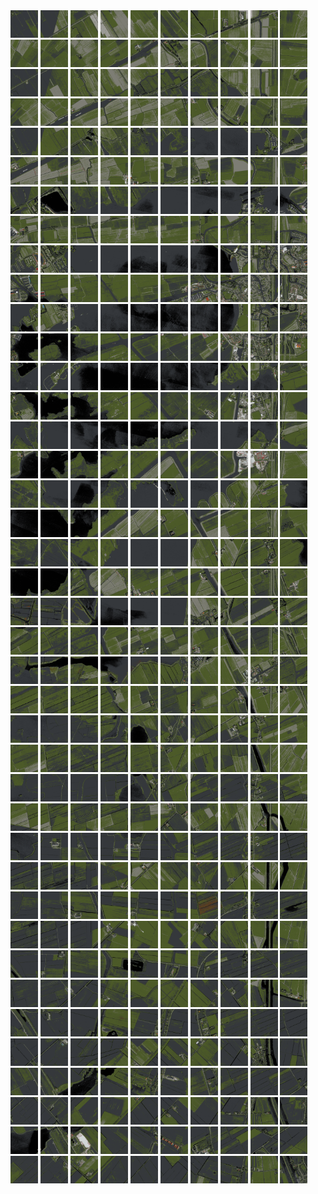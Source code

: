 <html>
<div>
<img src="https://github.com/HakkaTjakka/NL_TILE_MAP/blob/main/18/635/-1065/r.6350.-10650.png" height="44" width="44">
<img src="https://github.com/HakkaTjakka/NL_TILE_MAP/blob/main/18/635/-1065/r.6351.-10650.png" height="44" width="44">
<img src="https://github.com/HakkaTjakka/NL_TILE_MAP/blob/main/18/635/-1065/r.6352.-10650.png" height="44" width="44">
<img src="https://github.com/HakkaTjakka/NL_TILE_MAP/blob/main/18/635/-1065/r.6353.-10650.png" height="44" width="44">
<img src="https://github.com/HakkaTjakka/NL_TILE_MAP/blob/main/18/635/-1065/r.6354.-10650.png" height="44" width="44">
<img src="https://github.com/HakkaTjakka/NL_TILE_MAP/blob/main/18/635/-1065/r.6355.-10650.png" height="44" width="44">
<img src="https://github.com/HakkaTjakka/NL_TILE_MAP/blob/main/18/635/-1065/r.6356.-10650.png" height="44" width="44">
<img src="https://github.com/HakkaTjakka/NL_TILE_MAP/blob/main/18/635/-1065/r.6357.-10650.png" height="44" width="44">
<img src="https://github.com/HakkaTjakka/NL_TILE_MAP/blob/main/18/635/-1065/r.6358.-10650.png" height="44" width="44">
<img src="https://github.com/HakkaTjakka/NL_TILE_MAP/blob/main/18/635/-1065/r.6359.-10650.png" height="44" width="44">
<img src="https://github.com/HakkaTjakka/NL_TILE_MAP/blob/main/18/636/-1065/r.6360.-10650.png" height="44" width="44">
<img src="https://github.com/HakkaTjakka/NL_TILE_MAP/blob/main/18/636/-1065/r.6361.-10650.png" height="44" width="44">
<img src="https://github.com/HakkaTjakka/NL_TILE_MAP/blob/main/18/636/-1065/r.6362.-10650.png" height="44" width="44">
<img src="https://github.com/HakkaTjakka/NL_TILE_MAP/blob/main/18/636/-1065/r.6363.-10650.png" height="44" width="44">
<img src="https://github.com/HakkaTjakka/NL_TILE_MAP/blob/main/18/636/-1065/r.6364.-10650.png" height="44" width="44">
<img src="https://github.com/HakkaTjakka/NL_TILE_MAP/blob/main/18/636/-1065/r.6365.-10650.png" height="44" width="44">
<img src="https://github.com/HakkaTjakka/NL_TILE_MAP/blob/main/18/636/-1065/r.6366.-10650.png" height="44" width="44">
<img src="https://github.com/HakkaTjakka/NL_TILE_MAP/blob/main/18/636/-1065/r.6367.-10650.png" height="44" width="44">
<img src="https://github.com/HakkaTjakka/NL_TILE_MAP/blob/main/18/636/-1065/r.6368.-10650.png" height="44" width="44">
<img src="https://github.com/HakkaTjakka/NL_TILE_MAP/blob/main/18/636/-1065/r.6369.-10650.png" height="44" width="44">
<br>
<img src="https://github.com/HakkaTjakka/NL_TILE_MAP/blob/main/18/635/-1065/r.6350.-10649.png" height="44" width="44">
<img src="https://github.com/HakkaTjakka/NL_TILE_MAP/blob/main/18/635/-1065/r.6351.-10649.png" height="44" width="44">
<img src="https://github.com/HakkaTjakka/NL_TILE_MAP/blob/main/18/635/-1065/r.6352.-10649.png" height="44" width="44">
<img src="https://github.com/HakkaTjakka/NL_TILE_MAP/blob/main/18/635/-1065/r.6353.-10649.png" height="44" width="44">
<img src="https://github.com/HakkaTjakka/NL_TILE_MAP/blob/main/18/635/-1065/r.6354.-10649.png" height="44" width="44">
<img src="https://github.com/HakkaTjakka/NL_TILE_MAP/blob/main/18/635/-1065/r.6355.-10649.png" height="44" width="44">
<img src="https://github.com/HakkaTjakka/NL_TILE_MAP/blob/main/18/635/-1065/r.6356.-10649.png" height="44" width="44">
<img src="https://github.com/HakkaTjakka/NL_TILE_MAP/blob/main/18/635/-1065/r.6357.-10649.png" height="44" width="44">
<img src="https://github.com/HakkaTjakka/NL_TILE_MAP/blob/main/18/635/-1065/r.6358.-10649.png" height="44" width="44">
<img src="https://github.com/HakkaTjakka/NL_TILE_MAP/blob/main/18/635/-1065/r.6359.-10649.png" height="44" width="44">
<img src="https://github.com/HakkaTjakka/NL_TILE_MAP/blob/main/18/636/-1065/r.6360.-10649.png" height="44" width="44">
<img src="https://github.com/HakkaTjakka/NL_TILE_MAP/blob/main/18/636/-1065/r.6361.-10649.png" height="44" width="44">
<img src="https://github.com/HakkaTjakka/NL_TILE_MAP/blob/main/18/636/-1065/r.6362.-10649.png" height="44" width="44">
<img src="https://github.com/HakkaTjakka/NL_TILE_MAP/blob/main/18/636/-1065/r.6363.-10649.png" height="44" width="44">
<img src="https://github.com/HakkaTjakka/NL_TILE_MAP/blob/main/18/636/-1065/r.6364.-10649.png" height="44" width="44">
<img src="https://github.com/HakkaTjakka/NL_TILE_MAP/blob/main/18/636/-1065/r.6365.-10649.png" height="44" width="44">
<img src="https://github.com/HakkaTjakka/NL_TILE_MAP/blob/main/18/636/-1065/r.6366.-10649.png" height="44" width="44">
<img src="https://github.com/HakkaTjakka/NL_TILE_MAP/blob/main/18/636/-1065/r.6367.-10649.png" height="44" width="44">
<img src="https://github.com/HakkaTjakka/NL_TILE_MAP/blob/main/18/636/-1065/r.6368.-10649.png" height="44" width="44">
<img src="https://github.com/HakkaTjakka/NL_TILE_MAP/blob/main/18/636/-1065/r.6369.-10649.png" height="44" width="44">
<br>
<img src="https://github.com/HakkaTjakka/NL_TILE_MAP/blob/main/18/635/-1065/r.6350.-10648.png" height="44" width="44">
<img src="https://github.com/HakkaTjakka/NL_TILE_MAP/blob/main/18/635/-1065/r.6351.-10648.png" height="44" width="44">
<img src="https://github.com/HakkaTjakka/NL_TILE_MAP/blob/main/18/635/-1065/r.6352.-10648.png" height="44" width="44">
<img src="https://github.com/HakkaTjakka/NL_TILE_MAP/blob/main/18/635/-1065/r.6353.-10648.png" height="44" width="44">
<img src="https://github.com/HakkaTjakka/NL_TILE_MAP/blob/main/18/635/-1065/r.6354.-10648.png" height="44" width="44">
<img src="https://github.com/HakkaTjakka/NL_TILE_MAP/blob/main/18/635/-1065/r.6355.-10648.png" height="44" width="44">
<img src="https://github.com/HakkaTjakka/NL_TILE_MAP/blob/main/18/635/-1065/r.6356.-10648.png" height="44" width="44">
<img src="https://github.com/HakkaTjakka/NL_TILE_MAP/blob/main/18/635/-1065/r.6357.-10648.png" height="44" width="44">
<img src="https://github.com/HakkaTjakka/NL_TILE_MAP/blob/main/18/635/-1065/r.6358.-10648.png" height="44" width="44">
<img src="https://github.com/HakkaTjakka/NL_TILE_MAP/blob/main/18/635/-1065/r.6359.-10648.png" height="44" width="44">
<img src="https://github.com/HakkaTjakka/NL_TILE_MAP/blob/main/18/636/-1065/r.6360.-10648.png" height="44" width="44">
<img src="https://github.com/HakkaTjakka/NL_TILE_MAP/blob/main/18/636/-1065/r.6361.-10648.png" height="44" width="44">
<img src="https://github.com/HakkaTjakka/NL_TILE_MAP/blob/main/18/636/-1065/r.6362.-10648.png" height="44" width="44">
<img src="https://github.com/HakkaTjakka/NL_TILE_MAP/blob/main/18/636/-1065/r.6363.-10648.png" height="44" width="44">
<img src="https://github.com/HakkaTjakka/NL_TILE_MAP/blob/main/18/636/-1065/r.6364.-10648.png" height="44" width="44">
<img src="https://github.com/HakkaTjakka/NL_TILE_MAP/blob/main/18/636/-1065/r.6365.-10648.png" height="44" width="44">
<img src="https://github.com/HakkaTjakka/NL_TILE_MAP/blob/main/18/636/-1065/r.6366.-10648.png" height="44" width="44">
<img src="https://github.com/HakkaTjakka/NL_TILE_MAP/blob/main/18/636/-1065/r.6367.-10648.png" height="44" width="44">
<img src="https://github.com/HakkaTjakka/NL_TILE_MAP/blob/main/18/636/-1065/r.6368.-10648.png" height="44" width="44">
<img src="https://github.com/HakkaTjakka/NL_TILE_MAP/blob/main/18/636/-1065/r.6369.-10648.png" height="44" width="44">
<br>
<img src="https://github.com/HakkaTjakka/NL_TILE_MAP/blob/main/18/635/-1065/r.6350.-10647.png" height="44" width="44">
<img src="https://github.com/HakkaTjakka/NL_TILE_MAP/blob/main/18/635/-1065/r.6351.-10647.png" height="44" width="44">
<img src="https://github.com/HakkaTjakka/NL_TILE_MAP/blob/main/18/635/-1065/r.6352.-10647.png" height="44" width="44">
<img src="https://github.com/HakkaTjakka/NL_TILE_MAP/blob/main/18/635/-1065/r.6353.-10647.png" height="44" width="44">
<img src="https://github.com/HakkaTjakka/NL_TILE_MAP/blob/main/18/635/-1065/r.6354.-10647.png" height="44" width="44">
<img src="https://github.com/HakkaTjakka/NL_TILE_MAP/blob/main/18/635/-1065/r.6355.-10647.png" height="44" width="44">
<img src="https://github.com/HakkaTjakka/NL_TILE_MAP/blob/main/18/635/-1065/r.6356.-10647.png" height="44" width="44">
<img src="https://github.com/HakkaTjakka/NL_TILE_MAP/blob/main/18/635/-1065/r.6357.-10647.png" height="44" width="44">
<img src="https://github.com/HakkaTjakka/NL_TILE_MAP/blob/main/18/635/-1065/r.6358.-10647.png" height="44" width="44">
<img src="https://github.com/HakkaTjakka/NL_TILE_MAP/blob/main/18/635/-1065/r.6359.-10647.png" height="44" width="44">
<img src="https://github.com/HakkaTjakka/NL_TILE_MAP/blob/main/18/636/-1065/r.6360.-10647.png" height="44" width="44">
<img src="https://github.com/HakkaTjakka/NL_TILE_MAP/blob/main/18/636/-1065/r.6361.-10647.png" height="44" width="44">
<img src="https://github.com/HakkaTjakka/NL_TILE_MAP/blob/main/18/636/-1065/r.6362.-10647.png" height="44" width="44">
<img src="https://github.com/HakkaTjakka/NL_TILE_MAP/blob/main/18/636/-1065/r.6363.-10647.png" height="44" width="44">
<img src="https://github.com/HakkaTjakka/NL_TILE_MAP/blob/main/18/636/-1065/r.6364.-10647.png" height="44" width="44">
<img src="https://github.com/HakkaTjakka/NL_TILE_MAP/blob/main/18/636/-1065/r.6365.-10647.png" height="44" width="44">
<img src="https://github.com/HakkaTjakka/NL_TILE_MAP/blob/main/18/636/-1065/r.6366.-10647.png" height="44" width="44">
<img src="https://github.com/HakkaTjakka/NL_TILE_MAP/blob/main/18/636/-1065/r.6367.-10647.png" height="44" width="44">
<img src="https://github.com/HakkaTjakka/NL_TILE_MAP/blob/main/18/636/-1065/r.6368.-10647.png" height="44" width="44">
<img src="https://github.com/HakkaTjakka/NL_TILE_MAP/blob/main/18/636/-1065/r.6369.-10647.png" height="44" width="44">
<br>
<img src="https://github.com/HakkaTjakka/NL_TILE_MAP/blob/main/18/635/-1065/r.6350.-10646.png" height="44" width="44">
<img src="https://github.com/HakkaTjakka/NL_TILE_MAP/blob/main/18/635/-1065/r.6351.-10646.png" height="44" width="44">
<img src="https://github.com/HakkaTjakka/NL_TILE_MAP/blob/main/18/635/-1065/r.6352.-10646.png" height="44" width="44">
<img src="https://github.com/HakkaTjakka/NL_TILE_MAP/blob/main/18/635/-1065/r.6353.-10646.png" height="44" width="44">
<img src="https://github.com/HakkaTjakka/NL_TILE_MAP/blob/main/18/635/-1065/r.6354.-10646.png" height="44" width="44">
<img src="https://github.com/HakkaTjakka/NL_TILE_MAP/blob/main/18/635/-1065/r.6355.-10646.png" height="44" width="44">
<img src="https://github.com/HakkaTjakka/NL_TILE_MAP/blob/main/18/635/-1065/r.6356.-10646.png" height="44" width="44">
<img src="https://github.com/HakkaTjakka/NL_TILE_MAP/blob/main/18/635/-1065/r.6357.-10646.png" height="44" width="44">
<img src="https://github.com/HakkaTjakka/NL_TILE_MAP/blob/main/18/635/-1065/r.6358.-10646.png" height="44" width="44">
<img src="https://github.com/HakkaTjakka/NL_TILE_MAP/blob/main/18/635/-1065/r.6359.-10646.png" height="44" width="44">
<img src="https://github.com/HakkaTjakka/NL_TILE_MAP/blob/main/18/636/-1065/r.6360.-10646.png" height="44" width="44">
<img src="https://github.com/HakkaTjakka/NL_TILE_MAP/blob/main/18/636/-1065/r.6361.-10646.png" height="44" width="44">
<img src="https://github.com/HakkaTjakka/NL_TILE_MAP/blob/main/18/636/-1065/r.6362.-10646.png" height="44" width="44">
<img src="https://github.com/HakkaTjakka/NL_TILE_MAP/blob/main/18/636/-1065/r.6363.-10646.png" height="44" width="44">
<img src="https://github.com/HakkaTjakka/NL_TILE_MAP/blob/main/18/636/-1065/r.6364.-10646.png" height="44" width="44">
<img src="https://github.com/HakkaTjakka/NL_TILE_MAP/blob/main/18/636/-1065/r.6365.-10646.png" height="44" width="44">
<img src="https://github.com/HakkaTjakka/NL_TILE_MAP/blob/main/18/636/-1065/r.6366.-10646.png" height="44" width="44">
<img src="https://github.com/HakkaTjakka/NL_TILE_MAP/blob/main/18/636/-1065/r.6367.-10646.png" height="44" width="44">
<img src="https://github.com/HakkaTjakka/NL_TILE_MAP/blob/main/18/636/-1065/r.6368.-10646.png" height="44" width="44">
<img src="https://github.com/HakkaTjakka/NL_TILE_MAP/blob/main/18/636/-1065/r.6369.-10646.png" height="44" width="44">
<br>
<img src="https://github.com/HakkaTjakka/NL_TILE_MAP/blob/main/18/635/-1065/r.6350.-10645.png" height="44" width="44">
<img src="https://github.com/HakkaTjakka/NL_TILE_MAP/blob/main/18/635/-1065/r.6351.-10645.png" height="44" width="44">
<img src="https://github.com/HakkaTjakka/NL_TILE_MAP/blob/main/18/635/-1065/r.6352.-10645.png" height="44" width="44">
<img src="https://github.com/HakkaTjakka/NL_TILE_MAP/blob/main/18/635/-1065/r.6353.-10645.png" height="44" width="44">
<img src="https://github.com/HakkaTjakka/NL_TILE_MAP/blob/main/18/635/-1065/r.6354.-10645.png" height="44" width="44">
<img src="https://github.com/HakkaTjakka/NL_TILE_MAP/blob/main/18/635/-1065/r.6355.-10645.png" height="44" width="44">
<img src="https://github.com/HakkaTjakka/NL_TILE_MAP/blob/main/18/635/-1065/r.6356.-10645.png" height="44" width="44">
<img src="https://github.com/HakkaTjakka/NL_TILE_MAP/blob/main/18/635/-1065/r.6357.-10645.png" height="44" width="44">
<img src="https://github.com/HakkaTjakka/NL_TILE_MAP/blob/main/18/635/-1065/r.6358.-10645.png" height="44" width="44">
<img src="https://github.com/HakkaTjakka/NL_TILE_MAP/blob/main/18/635/-1065/r.6359.-10645.png" height="44" width="44">
<img src="https://github.com/HakkaTjakka/NL_TILE_MAP/blob/main/18/636/-1065/r.6360.-10645.png" height="44" width="44">
<img src="https://github.com/HakkaTjakka/NL_TILE_MAP/blob/main/18/636/-1065/r.6361.-10645.png" height="44" width="44">
<img src="https://github.com/HakkaTjakka/NL_TILE_MAP/blob/main/18/636/-1065/r.6362.-10645.png" height="44" width="44">
<img src="https://github.com/HakkaTjakka/NL_TILE_MAP/blob/main/18/636/-1065/r.6363.-10645.png" height="44" width="44">
<img src="https://github.com/HakkaTjakka/NL_TILE_MAP/blob/main/18/636/-1065/r.6364.-10645.png" height="44" width="44">
<img src="https://github.com/HakkaTjakka/NL_TILE_MAP/blob/main/18/636/-1065/r.6365.-10645.png" height="44" width="44">
<img src="https://github.com/HakkaTjakka/NL_TILE_MAP/blob/main/18/636/-1065/r.6366.-10645.png" height="44" width="44">
<img src="https://github.com/HakkaTjakka/NL_TILE_MAP/blob/main/18/636/-1065/r.6367.-10645.png" height="44" width="44">
<img src="https://github.com/HakkaTjakka/NL_TILE_MAP/blob/main/18/636/-1065/r.6368.-10645.png" height="44" width="44">
<img src="https://github.com/HakkaTjakka/NL_TILE_MAP/blob/main/18/636/-1065/r.6369.-10645.png" height="44" width="44">
<br>
<img src="https://github.com/HakkaTjakka/NL_TILE_MAP/blob/main/18/635/-1065/r.6350.-10644.png" height="44" width="44">
<img src="https://github.com/HakkaTjakka/NL_TILE_MAP/blob/main/18/635/-1065/r.6351.-10644.png" height="44" width="44">
<img src="https://github.com/HakkaTjakka/NL_TILE_MAP/blob/main/18/635/-1065/r.6352.-10644.png" height="44" width="44">
<img src="https://github.com/HakkaTjakka/NL_TILE_MAP/blob/main/18/635/-1065/r.6353.-10644.png" height="44" width="44">
<img src="https://github.com/HakkaTjakka/NL_TILE_MAP/blob/main/18/635/-1065/r.6354.-10644.png" height="44" width="44">
<img src="https://github.com/HakkaTjakka/NL_TILE_MAP/blob/main/18/635/-1065/r.6355.-10644.png" height="44" width="44">
<img src="https://github.com/HakkaTjakka/NL_TILE_MAP/blob/main/18/635/-1065/r.6356.-10644.png" height="44" width="44">
<img src="https://github.com/HakkaTjakka/NL_TILE_MAP/blob/main/18/635/-1065/r.6357.-10644.png" height="44" width="44">
<img src="https://github.com/HakkaTjakka/NL_TILE_MAP/blob/main/18/635/-1065/r.6358.-10644.png" height="44" width="44">
<img src="https://github.com/HakkaTjakka/NL_TILE_MAP/blob/main/18/635/-1065/r.6359.-10644.png" height="44" width="44">
<img src="https://github.com/HakkaTjakka/NL_TILE_MAP/blob/main/18/636/-1065/r.6360.-10644.png" height="44" width="44">
<img src="https://github.com/HakkaTjakka/NL_TILE_MAP/blob/main/18/636/-1065/r.6361.-10644.png" height="44" width="44">
<img src="https://github.com/HakkaTjakka/NL_TILE_MAP/blob/main/18/636/-1065/r.6362.-10644.png" height="44" width="44">
<img src="https://github.com/HakkaTjakka/NL_TILE_MAP/blob/main/18/636/-1065/r.6363.-10644.png" height="44" width="44">
<img src="https://github.com/HakkaTjakka/NL_TILE_MAP/blob/main/18/636/-1065/r.6364.-10644.png" height="44" width="44">
<img src="https://github.com/HakkaTjakka/NL_TILE_MAP/blob/main/18/636/-1065/r.6365.-10644.png" height="44" width="44">
<img src="https://github.com/HakkaTjakka/NL_TILE_MAP/blob/main/18/636/-1065/r.6366.-10644.png" height="44" width="44">
<img src="https://github.com/HakkaTjakka/NL_TILE_MAP/blob/main/18/636/-1065/r.6367.-10644.png" height="44" width="44">
<img src="https://github.com/HakkaTjakka/NL_TILE_MAP/blob/main/18/636/-1065/r.6368.-10644.png" height="44" width="44">
<img src="https://github.com/HakkaTjakka/NL_TILE_MAP/blob/main/18/636/-1065/r.6369.-10644.png" height="44" width="44">
<br>
<img src="https://github.com/HakkaTjakka/NL_TILE_MAP/blob/main/18/635/-1065/r.6350.-10643.png" height="44" width="44">
<img src="https://github.com/HakkaTjakka/NL_TILE_MAP/blob/main/18/635/-1065/r.6351.-10643.png" height="44" width="44">
<img src="https://github.com/HakkaTjakka/NL_TILE_MAP/blob/main/18/635/-1065/r.6352.-10643.png" height="44" width="44">
<img src="https://github.com/HakkaTjakka/NL_TILE_MAP/blob/main/18/635/-1065/r.6353.-10643.png" height="44" width="44">
<img src="https://github.com/HakkaTjakka/NL_TILE_MAP/blob/main/18/635/-1065/r.6354.-10643.png" height="44" width="44">
<img src="https://github.com/HakkaTjakka/NL_TILE_MAP/blob/main/18/635/-1065/r.6355.-10643.png" height="44" width="44">
<img src="https://github.com/HakkaTjakka/NL_TILE_MAP/blob/main/18/635/-1065/r.6356.-10643.png" height="44" width="44">
<img src="https://github.com/HakkaTjakka/NL_TILE_MAP/blob/main/18/635/-1065/r.6357.-10643.png" height="44" width="44">
<img src="https://github.com/HakkaTjakka/NL_TILE_MAP/blob/main/18/635/-1065/r.6358.-10643.png" height="44" width="44">
<img src="https://github.com/HakkaTjakka/NL_TILE_MAP/blob/main/18/635/-1065/r.6359.-10643.png" height="44" width="44">
<img src="https://github.com/HakkaTjakka/NL_TILE_MAP/blob/main/18/636/-1065/r.6360.-10643.png" height="44" width="44">
<img src="https://github.com/HakkaTjakka/NL_TILE_MAP/blob/main/18/636/-1065/r.6361.-10643.png" height="44" width="44">
<img src="https://github.com/HakkaTjakka/NL_TILE_MAP/blob/main/18/636/-1065/r.6362.-10643.png" height="44" width="44">
<img src="https://github.com/HakkaTjakka/NL_TILE_MAP/blob/main/18/636/-1065/r.6363.-10643.png" height="44" width="44">
<img src="https://github.com/HakkaTjakka/NL_TILE_MAP/blob/main/18/636/-1065/r.6364.-10643.png" height="44" width="44">
<img src="https://github.com/HakkaTjakka/NL_TILE_MAP/blob/main/18/636/-1065/r.6365.-10643.png" height="44" width="44">
<img src="https://github.com/HakkaTjakka/NL_TILE_MAP/blob/main/18/636/-1065/r.6366.-10643.png" height="44" width="44">
<img src="https://github.com/HakkaTjakka/NL_TILE_MAP/blob/main/18/636/-1065/r.6367.-10643.png" height="44" width="44">
<img src="https://github.com/HakkaTjakka/NL_TILE_MAP/blob/main/18/636/-1065/r.6368.-10643.png" height="44" width="44">
<img src="https://github.com/HakkaTjakka/NL_TILE_MAP/blob/main/18/636/-1065/r.6369.-10643.png" height="44" width="44">
<br>
<img src="https://github.com/HakkaTjakka/NL_TILE_MAP/blob/main/18/635/-1065/r.6350.-10642.png" height="44" width="44">
<img src="https://github.com/HakkaTjakka/NL_TILE_MAP/blob/main/18/635/-1065/r.6351.-10642.png" height="44" width="44">
<img src="https://github.com/HakkaTjakka/NL_TILE_MAP/blob/main/18/635/-1065/r.6352.-10642.png" height="44" width="44">
<img src="https://github.com/HakkaTjakka/NL_TILE_MAP/blob/main/18/635/-1065/r.6353.-10642.png" height="44" width="44">
<img src="https://github.com/HakkaTjakka/NL_TILE_MAP/blob/main/18/635/-1065/r.6354.-10642.png" height="44" width="44">
<img src="https://github.com/HakkaTjakka/NL_TILE_MAP/blob/main/18/635/-1065/r.6355.-10642.png" height="44" width="44">
<img src="https://github.com/HakkaTjakka/NL_TILE_MAP/blob/main/18/635/-1065/r.6356.-10642.png" height="44" width="44">
<img src="https://github.com/HakkaTjakka/NL_TILE_MAP/blob/main/18/635/-1065/r.6357.-10642.png" height="44" width="44">
<img src="https://github.com/HakkaTjakka/NL_TILE_MAP/blob/main/18/635/-1065/r.6358.-10642.png" height="44" width="44">
<img src="https://github.com/HakkaTjakka/NL_TILE_MAP/blob/main/18/635/-1065/r.6359.-10642.png" height="44" width="44">
<img src="https://github.com/HakkaTjakka/NL_TILE_MAP/blob/main/18/636/-1065/r.6360.-10642.png" height="44" width="44">
<img src="https://github.com/HakkaTjakka/NL_TILE_MAP/blob/main/18/636/-1065/r.6361.-10642.png" height="44" width="44">
<img src="https://github.com/HakkaTjakka/NL_TILE_MAP/blob/main/18/636/-1065/r.6362.-10642.png" height="44" width="44">
<img src="https://github.com/HakkaTjakka/NL_TILE_MAP/blob/main/18/636/-1065/r.6363.-10642.png" height="44" width="44">
<img src="https://github.com/HakkaTjakka/NL_TILE_MAP/blob/main/18/636/-1065/r.6364.-10642.png" height="44" width="44">
<img src="https://github.com/HakkaTjakka/NL_TILE_MAP/blob/main/18/636/-1065/r.6365.-10642.png" height="44" width="44">
<img src="https://github.com/HakkaTjakka/NL_TILE_MAP/blob/main/18/636/-1065/r.6366.-10642.png" height="44" width="44">
<img src="https://github.com/HakkaTjakka/NL_TILE_MAP/blob/main/18/636/-1065/r.6367.-10642.png" height="44" width="44">
<img src="https://github.com/HakkaTjakka/NL_TILE_MAP/blob/main/18/636/-1065/r.6368.-10642.png" height="44" width="44">
<img src="https://github.com/HakkaTjakka/NL_TILE_MAP/blob/main/18/636/-1065/r.6369.-10642.png" height="44" width="44">
<br>
<img src="https://github.com/HakkaTjakka/NL_TILE_MAP/blob/main/18/635/-1065/r.6350.-10641.png" height="44" width="44">
<img src="https://github.com/HakkaTjakka/NL_TILE_MAP/blob/main/18/635/-1065/r.6351.-10641.png" height="44" width="44">
<img src="https://github.com/HakkaTjakka/NL_TILE_MAP/blob/main/18/635/-1065/r.6352.-10641.png" height="44" width="44">
<img src="https://github.com/HakkaTjakka/NL_TILE_MAP/blob/main/18/635/-1065/r.6353.-10641.png" height="44" width="44">
<img src="https://github.com/HakkaTjakka/NL_TILE_MAP/blob/main/18/635/-1065/r.6354.-10641.png" height="44" width="44">
<img src="https://github.com/HakkaTjakka/NL_TILE_MAP/blob/main/18/635/-1065/r.6355.-10641.png" height="44" width="44">
<img src="https://github.com/HakkaTjakka/NL_TILE_MAP/blob/main/18/635/-1065/r.6356.-10641.png" height="44" width="44">
<img src="https://github.com/HakkaTjakka/NL_TILE_MAP/blob/main/18/635/-1065/r.6357.-10641.png" height="44" width="44">
<img src="https://github.com/HakkaTjakka/NL_TILE_MAP/blob/main/18/635/-1065/r.6358.-10641.png" height="44" width="44">
<img src="https://github.com/HakkaTjakka/NL_TILE_MAP/blob/main/18/635/-1065/r.6359.-10641.png" height="44" width="44">
<img src="https://github.com/HakkaTjakka/NL_TILE_MAP/blob/main/18/636/-1065/r.6360.-10641.png" height="44" width="44">
<img src="https://github.com/HakkaTjakka/NL_TILE_MAP/blob/main/18/636/-1065/r.6361.-10641.png" height="44" width="44">
<img src="https://github.com/HakkaTjakka/NL_TILE_MAP/blob/main/18/636/-1065/r.6362.-10641.png" height="44" width="44">
<img src="https://github.com/HakkaTjakka/NL_TILE_MAP/blob/main/18/636/-1065/r.6363.-10641.png" height="44" width="44">
<img src="https://github.com/HakkaTjakka/NL_TILE_MAP/blob/main/18/636/-1065/r.6364.-10641.png" height="44" width="44">
<img src="https://github.com/HakkaTjakka/NL_TILE_MAP/blob/main/18/636/-1065/r.6365.-10641.png" height="44" width="44">
<img src="https://github.com/HakkaTjakka/NL_TILE_MAP/blob/main/18/636/-1065/r.6366.-10641.png" height="44" width="44">
<img src="https://github.com/HakkaTjakka/NL_TILE_MAP/blob/main/18/636/-1065/r.6367.-10641.png" height="44" width="44">
<img src="https://github.com/HakkaTjakka/NL_TILE_MAP/blob/main/18/636/-1065/r.6368.-10641.png" height="44" width="44">
<img src="https://github.com/HakkaTjakka/NL_TILE_MAP/blob/main/18/636/-1065/r.6369.-10641.png" height="44" width="44">
<br>
<img src="https://github.com/HakkaTjakka/NL_TILE_MAP/blob/main/18/635/-1064/r.6350.-10640.png" height="44" width="44">
<img src="https://github.com/HakkaTjakka/NL_TILE_MAP/blob/main/18/635/-1064/r.6351.-10640.png" height="44" width="44">
<img src="https://github.com/HakkaTjakka/NL_TILE_MAP/blob/main/18/635/-1064/r.6352.-10640.png" height="44" width="44">
<img src="https://github.com/HakkaTjakka/NL_TILE_MAP/blob/main/18/635/-1064/r.6353.-10640.png" height="44" width="44">
<img src="https://github.com/HakkaTjakka/NL_TILE_MAP/blob/main/18/635/-1064/r.6354.-10640.png" height="44" width="44">
<img src="https://github.com/HakkaTjakka/NL_TILE_MAP/blob/main/18/635/-1064/r.6355.-10640.png" height="44" width="44">
<img src="https://github.com/HakkaTjakka/NL_TILE_MAP/blob/main/18/635/-1064/r.6356.-10640.png" height="44" width="44">
<img src="https://github.com/HakkaTjakka/NL_TILE_MAP/blob/main/18/635/-1064/r.6357.-10640.png" height="44" width="44">
<img src="https://github.com/HakkaTjakka/NL_TILE_MAP/blob/main/18/635/-1064/r.6358.-10640.png" height="44" width="44">
<img src="https://github.com/HakkaTjakka/NL_TILE_MAP/blob/main/18/635/-1064/r.6359.-10640.png" height="44" width="44">
<img src="https://github.com/HakkaTjakka/NL_TILE_MAP/blob/main/18/636/-1064/r.6360.-10640.png" height="44" width="44">
<img src="https://github.com/HakkaTjakka/NL_TILE_MAP/blob/main/18/636/-1064/r.6361.-10640.png" height="44" width="44">
<img src="https://github.com/HakkaTjakka/NL_TILE_MAP/blob/main/18/636/-1064/r.6362.-10640.png" height="44" width="44">
<img src="https://github.com/HakkaTjakka/NL_TILE_MAP/blob/main/18/636/-1064/r.6363.-10640.png" height="44" width="44">
<img src="https://github.com/HakkaTjakka/NL_TILE_MAP/blob/main/18/636/-1064/r.6364.-10640.png" height="44" width="44">
<img src="https://github.com/HakkaTjakka/NL_TILE_MAP/blob/main/18/636/-1064/r.6365.-10640.png" height="44" width="44">
<img src="https://github.com/HakkaTjakka/NL_TILE_MAP/blob/main/18/636/-1064/r.6366.-10640.png" height="44" width="44">
<img src="https://github.com/HakkaTjakka/NL_TILE_MAP/blob/main/18/636/-1064/r.6367.-10640.png" height="44" width="44">
<img src="https://github.com/HakkaTjakka/NL_TILE_MAP/blob/main/18/636/-1064/r.6368.-10640.png" height="44" width="44">
<img src="https://github.com/HakkaTjakka/NL_TILE_MAP/blob/main/18/636/-1064/r.6369.-10640.png" height="44" width="44">
<br>
<img src="https://github.com/HakkaTjakka/NL_TILE_MAP/blob/main/18/635/-1064/r.6350.-10639.png" height="44" width="44">
<img src="https://github.com/HakkaTjakka/NL_TILE_MAP/blob/main/18/635/-1064/r.6351.-10639.png" height="44" width="44">
<img src="https://github.com/HakkaTjakka/NL_TILE_MAP/blob/main/18/635/-1064/r.6352.-10639.png" height="44" width="44">
<img src="https://github.com/HakkaTjakka/NL_TILE_MAP/blob/main/18/635/-1064/r.6353.-10639.png" height="44" width="44">
<img src="https://github.com/HakkaTjakka/NL_TILE_MAP/blob/main/18/635/-1064/r.6354.-10639.png" height="44" width="44">
<img src="https://github.com/HakkaTjakka/NL_TILE_MAP/blob/main/18/635/-1064/r.6355.-10639.png" height="44" width="44">
<img src="https://github.com/HakkaTjakka/NL_TILE_MAP/blob/main/18/635/-1064/r.6356.-10639.png" height="44" width="44">
<img src="https://github.com/HakkaTjakka/NL_TILE_MAP/blob/main/18/635/-1064/r.6357.-10639.png" height="44" width="44">
<img src="https://github.com/HakkaTjakka/NL_TILE_MAP/blob/main/18/635/-1064/r.6358.-10639.png" height="44" width="44">
<img src="https://github.com/HakkaTjakka/NL_TILE_MAP/blob/main/18/635/-1064/r.6359.-10639.png" height="44" width="44">
<img src="https://github.com/HakkaTjakka/NL_TILE_MAP/blob/main/18/636/-1064/r.6360.-10639.png" height="44" width="44">
<img src="https://github.com/HakkaTjakka/NL_TILE_MAP/blob/main/18/636/-1064/r.6361.-10639.png" height="44" width="44">
<img src="https://github.com/HakkaTjakka/NL_TILE_MAP/blob/main/18/636/-1064/r.6362.-10639.png" height="44" width="44">
<img src="https://github.com/HakkaTjakka/NL_TILE_MAP/blob/main/18/636/-1064/r.6363.-10639.png" height="44" width="44">
<img src="https://github.com/HakkaTjakka/NL_TILE_MAP/blob/main/18/636/-1064/r.6364.-10639.png" height="44" width="44">
<img src="https://github.com/HakkaTjakka/NL_TILE_MAP/blob/main/18/636/-1064/r.6365.-10639.png" height="44" width="44">
<img src="https://github.com/HakkaTjakka/NL_TILE_MAP/blob/main/18/636/-1064/r.6366.-10639.png" height="44" width="44">
<img src="https://github.com/HakkaTjakka/NL_TILE_MAP/blob/main/18/636/-1064/r.6367.-10639.png" height="44" width="44">
<img src="https://github.com/HakkaTjakka/NL_TILE_MAP/blob/main/18/636/-1064/r.6368.-10639.png" height="44" width="44">
<img src="https://github.com/HakkaTjakka/NL_TILE_MAP/blob/main/18/636/-1064/r.6369.-10639.png" height="44" width="44">
<br>
<img src="https://github.com/HakkaTjakka/NL_TILE_MAP/blob/main/18/635/-1064/r.6350.-10638.png" height="44" width="44">
<img src="https://github.com/HakkaTjakka/NL_TILE_MAP/blob/main/18/635/-1064/r.6351.-10638.png" height="44" width="44">
<img src="https://github.com/HakkaTjakka/NL_TILE_MAP/blob/main/18/635/-1064/r.6352.-10638.png" height="44" width="44">
<img src="https://github.com/HakkaTjakka/NL_TILE_MAP/blob/main/18/635/-1064/r.6353.-10638.png" height="44" width="44">
<img src="https://github.com/HakkaTjakka/NL_TILE_MAP/blob/main/18/635/-1064/r.6354.-10638.png" height="44" width="44">
<img src="https://github.com/HakkaTjakka/NL_TILE_MAP/blob/main/18/635/-1064/r.6355.-10638.png" height="44" width="44">
<img src="https://github.com/HakkaTjakka/NL_TILE_MAP/blob/main/18/635/-1064/r.6356.-10638.png" height="44" width="44">
<img src="https://github.com/HakkaTjakka/NL_TILE_MAP/blob/main/18/635/-1064/r.6357.-10638.png" height="44" width="44">
<img src="https://github.com/HakkaTjakka/NL_TILE_MAP/blob/main/18/635/-1064/r.6358.-10638.png" height="44" width="44">
<img src="https://github.com/HakkaTjakka/NL_TILE_MAP/blob/main/18/635/-1064/r.6359.-10638.png" height="44" width="44">
<img src="https://github.com/HakkaTjakka/NL_TILE_MAP/blob/main/18/636/-1064/r.6360.-10638.png" height="44" width="44">
<img src="https://github.com/HakkaTjakka/NL_TILE_MAP/blob/main/18/636/-1064/r.6361.-10638.png" height="44" width="44">
<img src="https://github.com/HakkaTjakka/NL_TILE_MAP/blob/main/18/636/-1064/r.6362.-10638.png" height="44" width="44">
<img src="https://github.com/HakkaTjakka/NL_TILE_MAP/blob/main/18/636/-1064/r.6363.-10638.png" height="44" width="44">
<img src="https://github.com/HakkaTjakka/NL_TILE_MAP/blob/main/18/636/-1064/r.6364.-10638.png" height="44" width="44">
<img src="https://github.com/HakkaTjakka/NL_TILE_MAP/blob/main/18/636/-1064/r.6365.-10638.png" height="44" width="44">
<img src="https://github.com/HakkaTjakka/NL_TILE_MAP/blob/main/18/636/-1064/r.6366.-10638.png" height="44" width="44">
<img src="https://github.com/HakkaTjakka/NL_TILE_MAP/blob/main/18/636/-1064/r.6367.-10638.png" height="44" width="44">
<img src="https://github.com/HakkaTjakka/NL_TILE_MAP/blob/main/18/636/-1064/r.6368.-10638.png" height="44" width="44">
<img src="https://github.com/HakkaTjakka/NL_TILE_MAP/blob/main/18/636/-1064/r.6369.-10638.png" height="44" width="44">
<br>
<img src="https://github.com/HakkaTjakka/NL_TILE_MAP/blob/main/18/635/-1064/r.6350.-10637.png" height="44" width="44">
<img src="https://github.com/HakkaTjakka/NL_TILE_MAP/blob/main/18/635/-1064/r.6351.-10637.png" height="44" width="44">
<img src="https://github.com/HakkaTjakka/NL_TILE_MAP/blob/main/18/635/-1064/r.6352.-10637.png" height="44" width="44">
<img src="https://github.com/HakkaTjakka/NL_TILE_MAP/blob/main/18/635/-1064/r.6353.-10637.png" height="44" width="44">
<img src="https://github.com/HakkaTjakka/NL_TILE_MAP/blob/main/18/635/-1064/r.6354.-10637.png" height="44" width="44">
<img src="https://github.com/HakkaTjakka/NL_TILE_MAP/blob/main/18/635/-1064/r.6355.-10637.png" height="44" width="44">
<img src="https://github.com/HakkaTjakka/NL_TILE_MAP/blob/main/18/635/-1064/r.6356.-10637.png" height="44" width="44">
<img src="https://github.com/HakkaTjakka/NL_TILE_MAP/blob/main/18/635/-1064/r.6357.-10637.png" height="44" width="44">
<img src="https://github.com/HakkaTjakka/NL_TILE_MAP/blob/main/18/635/-1064/r.6358.-10637.png" height="44" width="44">
<img src="https://github.com/HakkaTjakka/NL_TILE_MAP/blob/main/18/635/-1064/r.6359.-10637.png" height="44" width="44">
<img src="https://github.com/HakkaTjakka/NL_TILE_MAP/blob/main/18/636/-1064/r.6360.-10637.png" height="44" width="44">
<img src="https://github.com/HakkaTjakka/NL_TILE_MAP/blob/main/18/636/-1064/r.6361.-10637.png" height="44" width="44">
<img src="https://github.com/HakkaTjakka/NL_TILE_MAP/blob/main/18/636/-1064/r.6362.-10637.png" height="44" width="44">
<img src="https://github.com/HakkaTjakka/NL_TILE_MAP/blob/main/18/636/-1064/r.6363.-10637.png" height="44" width="44">
<img src="https://github.com/HakkaTjakka/NL_TILE_MAP/blob/main/18/636/-1064/r.6364.-10637.png" height="44" width="44">
<img src="https://github.com/HakkaTjakka/NL_TILE_MAP/blob/main/18/636/-1064/r.6365.-10637.png" height="44" width="44">
<img src="https://github.com/HakkaTjakka/NL_TILE_MAP/blob/main/18/636/-1064/r.6366.-10637.png" height="44" width="44">
<img src="https://github.com/HakkaTjakka/NL_TILE_MAP/blob/main/18/636/-1064/r.6367.-10637.png" height="44" width="44">
<img src="https://github.com/HakkaTjakka/NL_TILE_MAP/blob/main/18/636/-1064/r.6368.-10637.png" height="44" width="44">
<img src="https://github.com/HakkaTjakka/NL_TILE_MAP/blob/main/18/636/-1064/r.6369.-10637.png" height="44" width="44">
<br>
<img src="https://github.com/HakkaTjakka/NL_TILE_MAP/blob/main/18/635/-1064/r.6350.-10636.png" height="44" width="44">
<img src="https://github.com/HakkaTjakka/NL_TILE_MAP/blob/main/18/635/-1064/r.6351.-10636.png" height="44" width="44">
<img src="https://github.com/HakkaTjakka/NL_TILE_MAP/blob/main/18/635/-1064/r.6352.-10636.png" height="44" width="44">
<img src="https://github.com/HakkaTjakka/NL_TILE_MAP/blob/main/18/635/-1064/r.6353.-10636.png" height="44" width="44">
<img src="https://github.com/HakkaTjakka/NL_TILE_MAP/blob/main/18/635/-1064/r.6354.-10636.png" height="44" width="44">
<img src="https://github.com/HakkaTjakka/NL_TILE_MAP/blob/main/18/635/-1064/r.6355.-10636.png" height="44" width="44">
<img src="https://github.com/HakkaTjakka/NL_TILE_MAP/blob/main/18/635/-1064/r.6356.-10636.png" height="44" width="44">
<img src="https://github.com/HakkaTjakka/NL_TILE_MAP/blob/main/18/635/-1064/r.6357.-10636.png" height="44" width="44">
<img src="https://github.com/HakkaTjakka/NL_TILE_MAP/blob/main/18/635/-1064/r.6358.-10636.png" height="44" width="44">
<img src="https://github.com/HakkaTjakka/NL_TILE_MAP/blob/main/18/635/-1064/r.6359.-10636.png" height="44" width="44">
<img src="https://github.com/HakkaTjakka/NL_TILE_MAP/blob/main/18/636/-1064/r.6360.-10636.png" height="44" width="44">
<img src="https://github.com/HakkaTjakka/NL_TILE_MAP/blob/main/18/636/-1064/r.6361.-10636.png" height="44" width="44">
<img src="https://github.com/HakkaTjakka/NL_TILE_MAP/blob/main/18/636/-1064/r.6362.-10636.png" height="44" width="44">
<img src="https://github.com/HakkaTjakka/NL_TILE_MAP/blob/main/18/636/-1064/r.6363.-10636.png" height="44" width="44">
<img src="https://github.com/HakkaTjakka/NL_TILE_MAP/blob/main/18/636/-1064/r.6364.-10636.png" height="44" width="44">
<img src="https://github.com/HakkaTjakka/NL_TILE_MAP/blob/main/18/636/-1064/r.6365.-10636.png" height="44" width="44">
<img src="https://github.com/HakkaTjakka/NL_TILE_MAP/blob/main/18/636/-1064/r.6366.-10636.png" height="44" width="44">
<img src="https://github.com/HakkaTjakka/NL_TILE_MAP/blob/main/18/636/-1064/r.6367.-10636.png" height="44" width="44">
<img src="https://github.com/HakkaTjakka/NL_TILE_MAP/blob/main/18/636/-1064/r.6368.-10636.png" height="44" width="44">
<img src="https://github.com/HakkaTjakka/NL_TILE_MAP/blob/main/18/636/-1064/r.6369.-10636.png" height="44" width="44">
<br>
<img src="https://github.com/HakkaTjakka/NL_TILE_MAP/blob/main/18/635/-1064/r.6350.-10635.png" height="44" width="44">
<img src="https://github.com/HakkaTjakka/NL_TILE_MAP/blob/main/18/635/-1064/r.6351.-10635.png" height="44" width="44">
<img src="https://github.com/HakkaTjakka/NL_TILE_MAP/blob/main/18/635/-1064/r.6352.-10635.png" height="44" width="44">
<img src="https://github.com/HakkaTjakka/NL_TILE_MAP/blob/main/18/635/-1064/r.6353.-10635.png" height="44" width="44">
<img src="https://github.com/HakkaTjakka/NL_TILE_MAP/blob/main/18/635/-1064/r.6354.-10635.png" height="44" width="44">
<img src="https://github.com/HakkaTjakka/NL_TILE_MAP/blob/main/18/635/-1064/r.6355.-10635.png" height="44" width="44">
<img src="https://github.com/HakkaTjakka/NL_TILE_MAP/blob/main/18/635/-1064/r.6356.-10635.png" height="44" width="44">
<img src="https://github.com/HakkaTjakka/NL_TILE_MAP/blob/main/18/635/-1064/r.6357.-10635.png" height="44" width="44">
<img src="https://github.com/HakkaTjakka/NL_TILE_MAP/blob/main/18/635/-1064/r.6358.-10635.png" height="44" width="44">
<img src="https://github.com/HakkaTjakka/NL_TILE_MAP/blob/main/18/635/-1064/r.6359.-10635.png" height="44" width="44">
<img src="https://github.com/HakkaTjakka/NL_TILE_MAP/blob/main/18/636/-1064/r.6360.-10635.png" height="44" width="44">
<img src="https://github.com/HakkaTjakka/NL_TILE_MAP/blob/main/18/636/-1064/r.6361.-10635.png" height="44" width="44">
<img src="https://github.com/HakkaTjakka/NL_TILE_MAP/blob/main/18/636/-1064/r.6362.-10635.png" height="44" width="44">
<img src="https://github.com/HakkaTjakka/NL_TILE_MAP/blob/main/18/636/-1064/r.6363.-10635.png" height="44" width="44">
<img src="https://github.com/HakkaTjakka/NL_TILE_MAP/blob/main/18/636/-1064/r.6364.-10635.png" height="44" width="44">
<img src="https://github.com/HakkaTjakka/NL_TILE_MAP/blob/main/18/636/-1064/r.6365.-10635.png" height="44" width="44">
<img src="https://github.com/HakkaTjakka/NL_TILE_MAP/blob/main/18/636/-1064/r.6366.-10635.png" height="44" width="44">
<img src="https://github.com/HakkaTjakka/NL_TILE_MAP/blob/main/18/636/-1064/r.6367.-10635.png" height="44" width="44">
<img src="https://github.com/HakkaTjakka/NL_TILE_MAP/blob/main/18/636/-1064/r.6368.-10635.png" height="44" width="44">
<img src="https://github.com/HakkaTjakka/NL_TILE_MAP/blob/main/18/636/-1064/r.6369.-10635.png" height="44" width="44">
<br>
<img src="https://github.com/HakkaTjakka/NL_TILE_MAP/blob/main/18/635/-1064/r.6350.-10634.png" height="44" width="44">
<img src="https://github.com/HakkaTjakka/NL_TILE_MAP/blob/main/18/635/-1064/r.6351.-10634.png" height="44" width="44">
<img src="https://github.com/HakkaTjakka/NL_TILE_MAP/blob/main/18/635/-1064/r.6352.-10634.png" height="44" width="44">
<img src="https://github.com/HakkaTjakka/NL_TILE_MAP/blob/main/18/635/-1064/r.6353.-10634.png" height="44" width="44">
<img src="https://github.com/HakkaTjakka/NL_TILE_MAP/blob/main/18/635/-1064/r.6354.-10634.png" height="44" width="44">
<img src="https://github.com/HakkaTjakka/NL_TILE_MAP/blob/main/18/635/-1064/r.6355.-10634.png" height="44" width="44">
<img src="https://github.com/HakkaTjakka/NL_TILE_MAP/blob/main/18/635/-1064/r.6356.-10634.png" height="44" width="44">
<img src="https://github.com/HakkaTjakka/NL_TILE_MAP/blob/main/18/635/-1064/r.6357.-10634.png" height="44" width="44">
<img src="https://github.com/HakkaTjakka/NL_TILE_MAP/blob/main/18/635/-1064/r.6358.-10634.png" height="44" width="44">
<img src="https://github.com/HakkaTjakka/NL_TILE_MAP/blob/main/18/635/-1064/r.6359.-10634.png" height="44" width="44">
<img src="https://github.com/HakkaTjakka/NL_TILE_MAP/blob/main/18/636/-1064/r.6360.-10634.png" height="44" width="44">
<img src="https://github.com/HakkaTjakka/NL_TILE_MAP/blob/main/18/636/-1064/r.6361.-10634.png" height="44" width="44">
<img src="https://github.com/HakkaTjakka/NL_TILE_MAP/blob/main/18/636/-1064/r.6362.-10634.png" height="44" width="44">
<img src="https://github.com/HakkaTjakka/NL_TILE_MAP/blob/main/18/636/-1064/r.6363.-10634.png" height="44" width="44">
<img src="https://github.com/HakkaTjakka/NL_TILE_MAP/blob/main/18/636/-1064/r.6364.-10634.png" height="44" width="44">
<img src="https://github.com/HakkaTjakka/NL_TILE_MAP/blob/main/18/636/-1064/r.6365.-10634.png" height="44" width="44">
<img src="https://github.com/HakkaTjakka/NL_TILE_MAP/blob/main/18/636/-1064/r.6366.-10634.png" height="44" width="44">
<img src="https://github.com/HakkaTjakka/NL_TILE_MAP/blob/main/18/636/-1064/r.6367.-10634.png" height="44" width="44">
<img src="https://github.com/HakkaTjakka/NL_TILE_MAP/blob/main/18/636/-1064/r.6368.-10634.png" height="44" width="44">
<img src="https://github.com/HakkaTjakka/NL_TILE_MAP/blob/main/18/636/-1064/r.6369.-10634.png" height="44" width="44">
<br>
<img src="https://github.com/HakkaTjakka/NL_TILE_MAP/blob/main/18/635/-1064/r.6350.-10633.png" height="44" width="44">
<img src="https://github.com/HakkaTjakka/NL_TILE_MAP/blob/main/18/635/-1064/r.6351.-10633.png" height="44" width="44">
<img src="https://github.com/HakkaTjakka/NL_TILE_MAP/blob/main/18/635/-1064/r.6352.-10633.png" height="44" width="44">
<img src="https://github.com/HakkaTjakka/NL_TILE_MAP/blob/main/18/635/-1064/r.6353.-10633.png" height="44" width="44">
<img src="https://github.com/HakkaTjakka/NL_TILE_MAP/blob/main/18/635/-1064/r.6354.-10633.png" height="44" width="44">
<img src="https://github.com/HakkaTjakka/NL_TILE_MAP/blob/main/18/635/-1064/r.6355.-10633.png" height="44" width="44">
<img src="https://github.com/HakkaTjakka/NL_TILE_MAP/blob/main/18/635/-1064/r.6356.-10633.png" height="44" width="44">
<img src="https://github.com/HakkaTjakka/NL_TILE_MAP/blob/main/18/635/-1064/r.6357.-10633.png" height="44" width="44">
<img src="https://github.com/HakkaTjakka/NL_TILE_MAP/blob/main/18/635/-1064/r.6358.-10633.png" height="44" width="44">
<img src="https://github.com/HakkaTjakka/NL_TILE_MAP/blob/main/18/635/-1064/r.6359.-10633.png" height="44" width="44">
<img src="https://github.com/HakkaTjakka/NL_TILE_MAP/blob/main/18/636/-1064/r.6360.-10633.png" height="44" width="44">
<img src="https://github.com/HakkaTjakka/NL_TILE_MAP/blob/main/18/636/-1064/r.6361.-10633.png" height="44" width="44">
<img src="https://github.com/HakkaTjakka/NL_TILE_MAP/blob/main/18/636/-1064/r.6362.-10633.png" height="44" width="44">
<img src="https://github.com/HakkaTjakka/NL_TILE_MAP/blob/main/18/636/-1064/r.6363.-10633.png" height="44" width="44">
<img src="https://github.com/HakkaTjakka/NL_TILE_MAP/blob/main/18/636/-1064/r.6364.-10633.png" height="44" width="44">
<img src="https://github.com/HakkaTjakka/NL_TILE_MAP/blob/main/18/636/-1064/r.6365.-10633.png" height="44" width="44">
<img src="https://github.com/HakkaTjakka/NL_TILE_MAP/blob/main/18/636/-1064/r.6366.-10633.png" height="44" width="44">
<img src="https://github.com/HakkaTjakka/NL_TILE_MAP/blob/main/18/636/-1064/r.6367.-10633.png" height="44" width="44">
<img src="https://github.com/HakkaTjakka/NL_TILE_MAP/blob/main/18/636/-1064/r.6368.-10633.png" height="44" width="44">
<img src="https://github.com/HakkaTjakka/NL_TILE_MAP/blob/main/18/636/-1064/r.6369.-10633.png" height="44" width="44">
<br>
<img src="https://github.com/HakkaTjakka/NL_TILE_MAP/blob/main/18/635/-1064/r.6350.-10632.png" height="44" width="44">
<img src="https://github.com/HakkaTjakka/NL_TILE_MAP/blob/main/18/635/-1064/r.6351.-10632.png" height="44" width="44">
<img src="https://github.com/HakkaTjakka/NL_TILE_MAP/blob/main/18/635/-1064/r.6352.-10632.png" height="44" width="44">
<img src="https://github.com/HakkaTjakka/NL_TILE_MAP/blob/main/18/635/-1064/r.6353.-10632.png" height="44" width="44">
<img src="https://github.com/HakkaTjakka/NL_TILE_MAP/blob/main/18/635/-1064/r.6354.-10632.png" height="44" width="44">
<img src="https://github.com/HakkaTjakka/NL_TILE_MAP/blob/main/18/635/-1064/r.6355.-10632.png" height="44" width="44">
<img src="https://github.com/HakkaTjakka/NL_TILE_MAP/blob/main/18/635/-1064/r.6356.-10632.png" height="44" width="44">
<img src="https://github.com/HakkaTjakka/NL_TILE_MAP/blob/main/18/635/-1064/r.6357.-10632.png" height="44" width="44">
<img src="https://github.com/HakkaTjakka/NL_TILE_MAP/blob/main/18/635/-1064/r.6358.-10632.png" height="44" width="44">
<img src="https://github.com/HakkaTjakka/NL_TILE_MAP/blob/main/18/635/-1064/r.6359.-10632.png" height="44" width="44">
<img src="https://github.com/HakkaTjakka/NL_TILE_MAP/blob/main/18/636/-1064/r.6360.-10632.png" height="44" width="44">
<img src="https://github.com/HakkaTjakka/NL_TILE_MAP/blob/main/18/636/-1064/r.6361.-10632.png" height="44" width="44">
<img src="https://github.com/HakkaTjakka/NL_TILE_MAP/blob/main/18/636/-1064/r.6362.-10632.png" height="44" width="44">
<img src="https://github.com/HakkaTjakka/NL_TILE_MAP/blob/main/18/636/-1064/r.6363.-10632.png" height="44" width="44">
<img src="https://github.com/HakkaTjakka/NL_TILE_MAP/blob/main/18/636/-1064/r.6364.-10632.png" height="44" width="44">
<img src="https://github.com/HakkaTjakka/NL_TILE_MAP/blob/main/18/636/-1064/r.6365.-10632.png" height="44" width="44">
<img src="https://github.com/HakkaTjakka/NL_TILE_MAP/blob/main/18/636/-1064/r.6366.-10632.png" height="44" width="44">
<img src="https://github.com/HakkaTjakka/NL_TILE_MAP/blob/main/18/636/-1064/r.6367.-10632.png" height="44" width="44">
<img src="https://github.com/HakkaTjakka/NL_TILE_MAP/blob/main/18/636/-1064/r.6368.-10632.png" height="44" width="44">
<img src="https://github.com/HakkaTjakka/NL_TILE_MAP/blob/main/18/636/-1064/r.6369.-10632.png" height="44" width="44">
<br>
<img src="https://github.com/HakkaTjakka/NL_TILE_MAP/blob/main/18/635/-1064/r.6350.-10631.png" height="44" width="44">
<img src="https://github.com/HakkaTjakka/NL_TILE_MAP/blob/main/18/635/-1064/r.6351.-10631.png" height="44" width="44">
<img src="https://github.com/HakkaTjakka/NL_TILE_MAP/blob/main/18/635/-1064/r.6352.-10631.png" height="44" width="44">
<img src="https://github.com/HakkaTjakka/NL_TILE_MAP/blob/main/18/635/-1064/r.6353.-10631.png" height="44" width="44">
<img src="https://github.com/HakkaTjakka/NL_TILE_MAP/blob/main/18/635/-1064/r.6354.-10631.png" height="44" width="44">
<img src="https://github.com/HakkaTjakka/NL_TILE_MAP/blob/main/18/635/-1064/r.6355.-10631.png" height="44" width="44">
<img src="https://github.com/HakkaTjakka/NL_TILE_MAP/blob/main/18/635/-1064/r.6356.-10631.png" height="44" width="44">
<img src="https://github.com/HakkaTjakka/NL_TILE_MAP/blob/main/18/635/-1064/r.6357.-10631.png" height="44" width="44">
<img src="https://github.com/HakkaTjakka/NL_TILE_MAP/blob/main/18/635/-1064/r.6358.-10631.png" height="44" width="44">
<img src="https://github.com/HakkaTjakka/NL_TILE_MAP/blob/main/18/635/-1064/r.6359.-10631.png" height="44" width="44">
<img src="https://github.com/HakkaTjakka/NL_TILE_MAP/blob/main/18/636/-1064/r.6360.-10631.png" height="44" width="44">
<img src="https://github.com/HakkaTjakka/NL_TILE_MAP/blob/main/18/636/-1064/r.6361.-10631.png" height="44" width="44">
<img src="https://github.com/HakkaTjakka/NL_TILE_MAP/blob/main/18/636/-1064/r.6362.-10631.png" height="44" width="44">
<img src="https://github.com/HakkaTjakka/NL_TILE_MAP/blob/main/18/636/-1064/r.6363.-10631.png" height="44" width="44">
<img src="https://github.com/HakkaTjakka/NL_TILE_MAP/blob/main/18/636/-1064/r.6364.-10631.png" height="44" width="44">
<img src="https://github.com/HakkaTjakka/NL_TILE_MAP/blob/main/18/636/-1064/r.6365.-10631.png" height="44" width="44">
<img src="https://github.com/HakkaTjakka/NL_TILE_MAP/blob/main/18/636/-1064/r.6366.-10631.png" height="44" width="44">
<img src="https://github.com/HakkaTjakka/NL_TILE_MAP/blob/main/18/636/-1064/r.6367.-10631.png" height="44" width="44">
<img src="https://github.com/HakkaTjakka/NL_TILE_MAP/blob/main/18/636/-1064/r.6368.-10631.png" height="44" width="44">
<img src="https://github.com/HakkaTjakka/NL_TILE_MAP/blob/main/18/636/-1064/r.6369.-10631.png" height="44" width="44">
<br>
</div>
</html>
